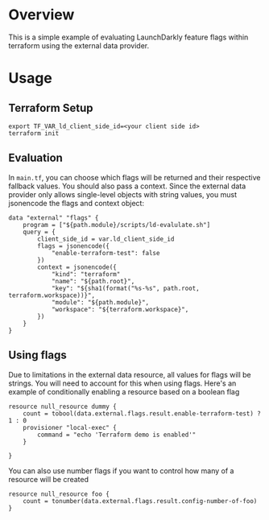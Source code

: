 # Overview

This is a simple example of evaluating LaunchDarkly feature flags within terraform using the external data provider.

# Usage

## Terraform Setup

```
export TF_VAR_ld_client_side_id=<your client side id>
terraform init 
```

## Evaluation

In `main.tf`, you can choose which flags will be returned and their respective fallback values. You should also pass a context. Since the external data provider only allows single-level objects with string values, you must jsonencode the flags and context object:

```hcl
data "external" "flags" {
    program = ["${path.module}/scripts/ld-evalulate.sh"]
    query = {
        client_side_id = var.ld_client_side_id
        flags = jsonencode({
            "enable-terraform-test": false
        })
        context = jsonencode({
            "kind": "terraform"
            "name": "${path.root}",
            "key": "${sha1(format("%s-%s", path.root, terraform.workspace))}",
            "module": "${path.module}",
            "workspace": "${terraform.workspace}",
        })
    }
}
```

## Using flags

Due to limitations in the external data resource, all values for flags will be strings. You will need to account for this when using flags. Here's an example of conditionally enabling a resource based on a boolean flag

```hcl
resource null_resource dummy {
    count = tobool(data.external.flags.result.enable-terraform-test) ? 1 : 0
    provisioner "local-exec" {
        command = "echo 'Terraform demo is enabled'"
    }
   
}
```

You can also use number flags if you want to control how many of a resource will be created
```hcl
resource null_resource foo {
    count = tonumber(data.external.flags.result.config-number-of-foo)
}
```